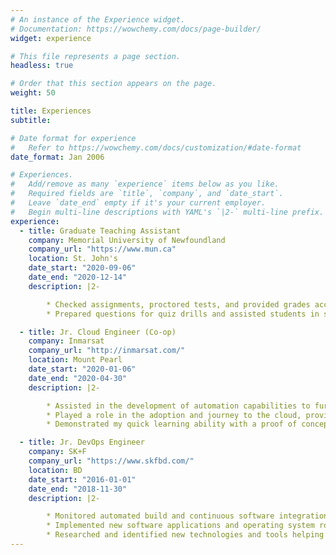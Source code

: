```yaml
---
# An instance of the Experience widget.
# Documentation: https://wowchemy.com/docs/page-builder/
widget: experience

# This file represents a page section.
headless: true

# Order that this section appears on the page.
weight: 50

title: Experiences
subtitle:

# Date format for experience
#   Refer to https://wowchemy.com/docs/customization/#date-format
date_format: Jan 2006

# Experiences.
#   Add/remove as many `experience` items below as you like.
#   Required fields are `title`, `company`, and `date_start`.
#   Leave `date_end` empty if it's your current employer.
#   Begin multi-line descriptions with YAML's `|2-` multi-line prefix.
experience:
  - title: Graduate Teaching Assistant
    company: Memorial University of Newfoundland
    company_url: "https://www.mun.ca"
    location: St. John's
    date_start: "2020-09-06"
    date_end: "2020-12-14"
    description: |2-

        * Checked assignments, proctored tests, and provided grades according to university standards.
        * Prepared questions for quiz drills and assisted students in scheduled labs and grading.

  - title: Jr. Cloud Engineer (Co-op)
    company: Inmarsat
    company_url: "http://inmarsat.com/"
    location: Mount Pearl
    date_start: "2020-01-06"
    date_end: "2020-04-30"
    description: |2-

        * Assisted in the development of automation capabilities to further the drive towards Infrastructure as Code (IaC).
        * Played a role in the adoption and journey to the cloud, providing best practice guidance whilst supporting the migration of virtual and physical workloads into Amazon Web Services (AWS).
        * Demonstrated my quick learning ability with a proof of concept by working on writing python code for an AWS Lambda function and CI/CD process.

  - title: Jr. DevOps Engineer
    company: SK+F
    company_url: "https://www.skfbd.com/"
    location: BD
    date_start: "2016-01-01"
    date_end: "2018-11-30"
    description: |2-

        * Monitored automated build and continuous software integration process to drive build/release failure resolution.
        * Implemented new software applications and operating system roll-outs across business enterprise, including Sage ACCPAC and MYSQL.
        * Researched and identified new technologies and tools helping to grow agile development environment.
---
```


